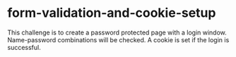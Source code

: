 # form-validation-and-cookie-setup
This challenge is to create a password protected page with a login window. Name-password combinations will be checked. A cookie is set if the login is successful.
